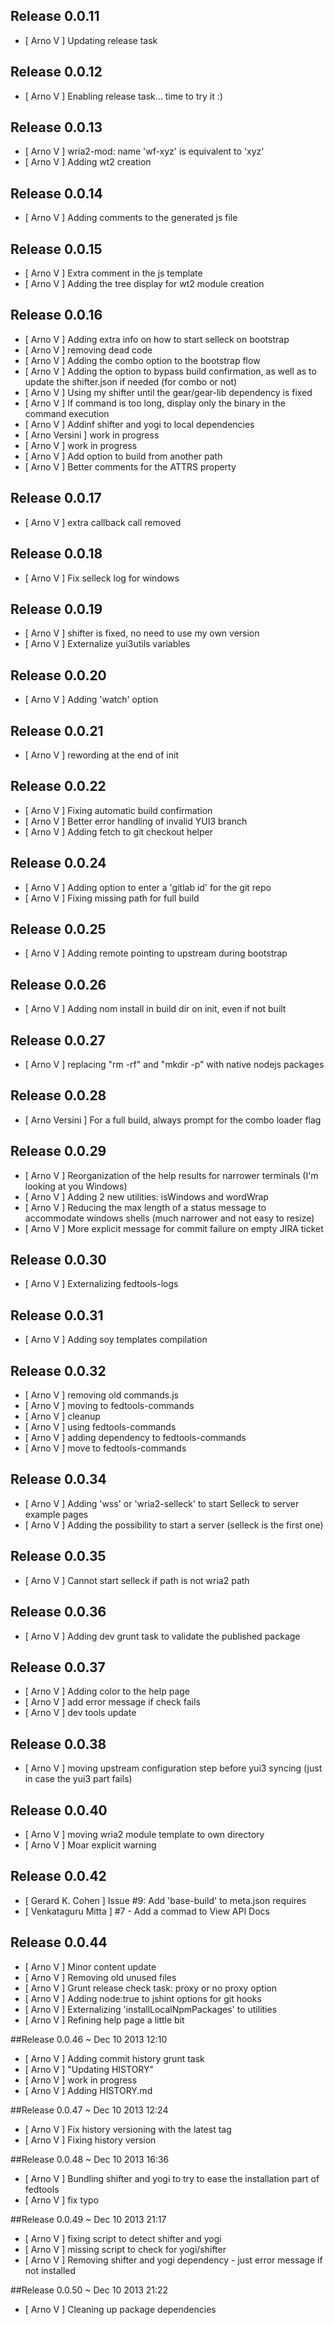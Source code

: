 

Release 0.0.11
--------------
* [ Arno V ] Updating release task

Release 0.0.12
--------------
* [ Arno V ] Enabling release task… time to try it :)

Release 0.0.13
--------------
* [ Arno V ] wria2-mod: name 'wf-xyz' is equivalent to 'xyz'
* [ Arno V ] Adding wt2 creation

Release 0.0.14
--------------
* [ Arno V ] Adding comments to the generated js file

Release 0.0.15
--------------
* [ Arno V ] Extra comment in the js template
* [ Arno V ] Adding the tree display for wt2 module creation

Release 0.0.16
--------------
* [ Arno V ] Adding extra info on how to start selleck on bootstrap
* [ Arno V ] removing dead code
* [ Arno V ] Adding the combo option to the bootstrap flow
* [ Arno V ] Adding the option to bypass build confirmation, as well as to update the shifter.json if needed (for combo or not)
* [ Arno V ] Using my shifter until the gear/gear-lib dependency is fixed
* [ Arno V ] If command is too long, display only the binary in the command execution
* [ Arno V ] Addinf shifter and yogi to local dependencies
* [ Arno Versini ] work in progress
* [ Arno V ] work in progress
* [ Arno V ] Add option to build from another path
* [ Arno V ] Better comments for the ATTRS property

Release 0.0.17
--------------
* [ Arno V ] extra callback call removed

Release 0.0.18
--------------
* [ Arno V ] Fix selleck log for windows

Release 0.0.19
--------------
* [ Arno V ] shifter is fixed, no need to use my own version
* [ Arno V ] Externalize yui3utils variables

Release 0.0.20
--------------
* [ Arno V ] Adding 'watch' option

Release 0.0.21
--------------
* [ Arno V ] rewording at the end of init

Release 0.0.22
--------------
* [ Arno V ] Fixing automatic build confirmation
* [ Arno V ] Better error handling of invalid YUI3 branch
* [ Arno V ] Adding fetch to git checkout helper

Release 0.0.24
--------------
* [ Arno V ] Adding option to enter a 'gitlab id' for the git repo
* [ Arno V ] Fixing missing path for full build

Release 0.0.25
--------------
* [ Arno V ] Adding remote pointing to upstream during bootstrap

Release 0.0.26
--------------
* [ Arno V ] Adding nom install in build dir on init, even if not built

Release 0.0.27
--------------
* [ Arno V ] replacing "rm -rf" and "mkdir -p" with native nodejs packages

Release 0.0.28
--------------
* [ Arno Versini ] For a full build, always prompt for the combo loader flag

Release 0.0.29
--------------
* [ Arno V ] Reorganization of the help results for narrower terminals (I'm looking at you Windows)
* [ Arno V ] Adding 2 new utilities: isWindows and wordWrap
* [ Arno V ] Reducing the max length of a status message to accommodate windows shells (much narrower and not easy to resize)
* [ Arno V ] More explicit message for commit failure on empty JIRA ticket

Release 0.0.30
--------------
* [ Arno V ] Externalizing fedtools-logs

Release 0.0.31
--------------
* [ Arno V ] Adding soy templates compilation

Release 0.0.32
--------------
* [ Arno V ] removing old commands.js
* [ Arno V ] moving to fedtools-commands
* [ Arno V ] cleanup
* [ Arno V ] using fedtools-commands
* [ Arno V ] adding dependency to fedtools-commands
* [ Arno V ] move to fedtools-commands

Release 0.0.34
--------------
* [ Arno V ] Adding 'wss' or 'wria2-selleck' to start Selleck to server example pages
* [ Arno V ] Adding the possibility to start a server (selleck is the first one)

Release 0.0.35
--------------
* [ Arno V ] Cannot start selleck if path is not wria2 path

Release 0.0.36
--------------
* [ Arno V ] Adding dev grunt task to validate the published package

Release 0.0.37
--------------
* [ Arno V ] Adding color to the help page
* [ Arno V ] add error message if check fails
* [ Arno V ] dev tools update

Release 0.0.38
--------------
* [ Arno V ] moving upstream configuration step before yui3 syncing (just in case the yui3 part fails)

Release 0.0.40
--------------
* [ Arno V ] moving wria2 module template to own directory
* [ Arno V ] Moar explicit warning

Release 0.0.42
--------------
* [ Gerard K. Cohen ] Issue #9: Add 'base-build' to meta.json requires
* [ Venkataguru Mitta ] #7 - Add a commad to View API Docs

Release 0.0.44
--------------
* [ Arno V ] Minor content update
* [ Arno V ] Removing old unused files
* [ Arno V ] Grunt release check task: proxy or no proxy option
* [ Arno V ] Adding node:true to jshint options for git hooks
* [ Arno V ] Externalizing 'installLocalNpmPackages' to utilities
* [ Arno V ] Refining help page a little bit

##Release 0.0.46 ~ Dec 10 2013 12:10
* [ Arno V ] Adding commit history grunt task
* [ Arno V ] &quot;Updating HISTORY&quot;
* [ Arno V ] work in progress
* [ Arno V ] Adding HISTORY.md

##Release 0.0.47 ~ Dec 10 2013 12:24
* [ Arno V ] Fix history versioning with the latest tag
* [ Arno V ] Fixing history version

##Release 0.0.48 ~ Dec 10 2013 16:36
* [ Arno V ] Bundling shifter and yogi to try to ease the installation part of fedtools
* [ Arno V ] fix typo

##Release 0.0.49 ~ Dec 10 2013 21:17
* [ Arno V ] fixing script to detect shifter and yogi
* [ Arno V ] missing script to check for yogi&#x2F;shifter
* [ Arno V ] Removing shifter and yogi dependency - just error message if not installed

##Release 0.0.50 ~ Dec 10 2013 21:22
* [ Arno V ] Cleaning up package dependencies
